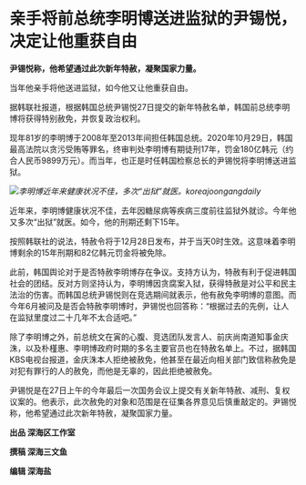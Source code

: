 # 亲手将前总统李明博送进监狱的尹锡悦，决定让他重获自由

**尹锡悦称，他希望通过此次新年特赦，凝聚国家力量。**

当年他亲手将他送进监狱，如今他又让他重获自由。

据韩联社报道，根据韩国总统尹锡悦27日提交的新年特赦名单，韩国前总统李明博将获得特别赦免，并恢复政治权利。

现年81岁的李明博于2008年至2013年间担任韩国总统。2020年10月29日，韩国最高法院以贪污受贿等罪名，终审判处李明博有期徒刑17年，罚金180亿韩元（约合人民币9899万元）。而当年，也正是时任韩国检察总长的尹锡悦将李明博送进监狱。

![](https://inews.gtimg.com/om_bt/OhIDXNWZqioSvFvUQfiOdjwBqIHBd-2t9GhvD-A3TN8FAAA/1000)_李明博近年来健康状况不佳，多次“出狱”就医。koreajoongangdaily_

近年来，李明博健康状况不佳，去年因糖尿病等疾病三度前往监狱外就诊。今年他又多次“出狱”就医。如今，他的刑期还剩下15年。

按照韩联社的说法，特赦令将于12月28日发布，并于当天0时生效。这意味着李明博剩余的15年刑期和82亿韩元罚金将被免除。

此前，韩国舆论对于是否特赦李明博存在争议。支持方认为，特赦有利于促进韩国社会的团结。反对方则坚持认为，李明博因贪腐案入狱，获得特赦是对公平和民主法治的伤害。而韩国总统尹锡悦则在竞选期间就表示，他有赦免李明博的意图。而今年6月被问及是否会特赦李明博时，尹锡悦也回答称：“根据过去的先例，让人在监狱里度过二十几年不太合适吧。”

除了李明博之外，前总统文在寅的心腹、竞选团队发言人、前庆尚南道知事金庆洙，以及朴槿惠、李明博政府时期的多名主要官员也在特赦名单上。不过，据韩国KBS电视台报道，金庆洙本人拒绝被赦免，他甚至在最近向相关部门致信称赦免是对犯有罪行的人的赦免，而他是无辜的，因此拒绝被赦免。

尹锡悦是在27日上午的今年最后一次国务会议上提交有关新年特赦、减刑、复权议案的。他表示，此次赦免的对象和范围是在征集各界意见后慎重敲定的。尹锡悦称，他希望通过此次新年特赦，凝聚国家力量。

**出品 深海区工作室**

**撰稿 深海三文鱼**

**编辑 深海盐**

